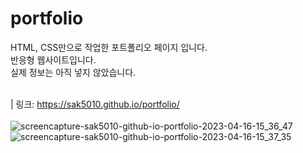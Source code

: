 # portfolio
 HTML, CSS만으로 작업한 포트폴리오 페이지 입니다. <br>
 반응형 웹사이트입니다. <br>
 실제 정보는 아직 넣지 않았습니다. <br><br>
 
 | 링크: https://sak5010.github.io/portfolio/
 <br><br>
 ![screencapture-sak5010-github-io-portfolio-2023-04-16-15_36_47](https://user-images.githubusercontent.com/38302831/232277540-350caab3-17e2-4c4c-a8e0-b0f4a0d69e05.png)
![screencapture-sak5010-github-io-portfolio-2023-04-16-15_37_35](https://user-images.githubusercontent.com/38302831/232277545-9917a45b-c62a-45b9-9750-fc3e51ee44f0.png)
